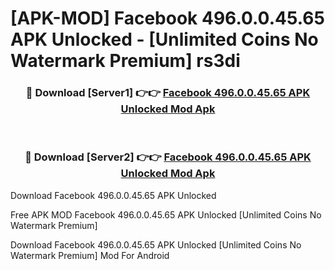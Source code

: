 # [APK-MOD] Facebook 496.0.0.45.65 APK Unlocked - [Unlimited Coins No Watermark Premium] rs3di



<div align="center">
<h3>🔴 Download [Server1] 👉👉 <a href="https://momento.my/?title=Facebook_496.0.0.45.65_APK_Unlocked">Facebook 496.0.0.45.65 APK Unlocked Mod Apk</a></h3><br>

<h3>🔴 Download [Server2] 👉👉 <a href="https://momento.my/?title=Facebook_496.0.0.45.65_APK_Unlocked">Facebook 496.0.0.45.65 APK Unlocked Mod Apk</a></h3>
</div>



Download Facebook 496.0.0.45.65 APK Unlocked 

Free APK MOD Facebook 496.0.0.45.65 APK Unlocked [Unlimited Coins No Watermark Premium]

Download Facebook 496.0.0.45.65 APK Unlocked [Unlimited Coins No Watermark Premium] Mod For Android
